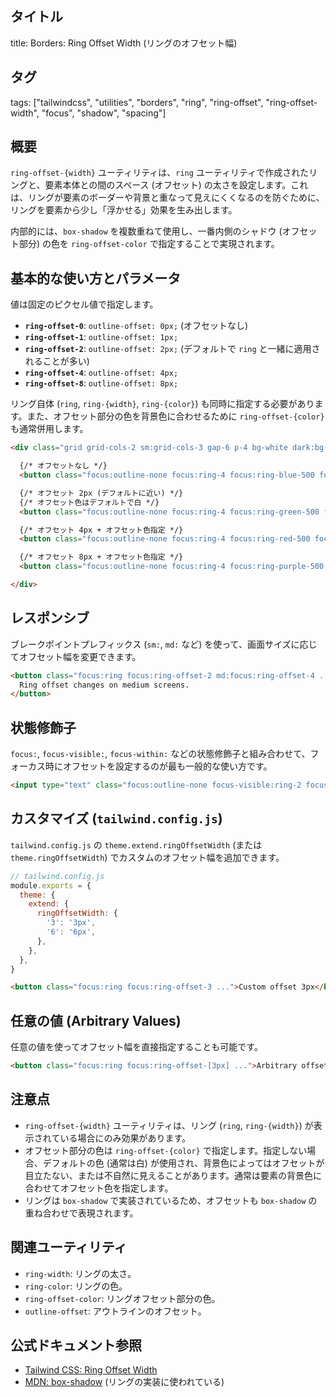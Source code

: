 ## タイトル
title: Borders: Ring Offset Width (リングのオフセット幅)

## タグ
tags: ["tailwindcss", "utilities", "borders", "ring", "ring-offset", "ring-offset-width", "focus", "shadow", "spacing"]

## 概要
`ring-offset-{width}` ユーティリティは、`ring` ユーティリティで作成されたリングと、要素本体との間のスペース (オフセット) の太さを設定します。これは、リングが要素のボーダーや背景と重なって見えにくくなるのを防ぐために、リングを要素から少し「浮かせる」効果を生み出します。

内部的には、`box-shadow` を複数重ねて使用し、一番内側のシャドウ (オフセット部分) の色を `ring-offset-color` で指定することで実現されます。

## 基本的な使い方とパラメータ

値は固定のピクセル値で指定します。

*   **`ring-offset-0`**: `outline-offset: 0px;` (オフセットなし)
*   **`ring-offset-1`**: `outline-offset: 1px;`
*   **`ring-offset-2`**: `outline-offset: 2px;` (デフォルトで `ring` と一緒に適用されることが多い)
*   **`ring-offset-4`**: `outline-offset: 4px;`
*   **`ring-offset-8`**: `outline-offset: 8px;`

リング自体 (`ring`, `ring-{width}`, `ring-{color}`) も同時に指定する必要があります。また、オフセット部分の色を背景色に合わせるために `ring-offset-{color}` も通常併用します。

```html
<div class="grid grid-cols-2 sm:grid-cols-3 gap-6 p-4 bg-white dark:bg-black"> {/* 背景色を変えてオフセットを見やすく */}

  {/* オフセットなし */}
  <button class="focus:outline-none focus:ring-4 focus:ring-blue-500 focus:ring-offset-0 p-4 rounded-lg bg-gray-200 dark:bg-gray-700">Offset 0</button>

  {/* オフセット 2px (デフォルトに近い) */}
  {/* オフセット色はデフォルトで白 */}
  <button class="focus:outline-none focus:ring-4 focus:ring-green-500 focus:ring-offset-2 p-4 rounded-lg bg-gray-200 dark:bg-gray-700">Offset 2 (Default Color)</button>

  {/* オフセット 4px + オフセット色指定 */}
  <button class="focus:outline-none focus:ring-4 focus:ring-red-500 focus:ring-offset-4 focus:ring-offset-white dark:focus:ring-offset-black p-4 rounded-lg bg-gray-200 dark:bg-gray-700">Offset 4 (White/Black)</button>

  {/* オフセット 8px + オフセット色指定 */}
  <button class="focus:outline-none focus:ring-4 focus:ring-purple-500 focus:ring-offset-8 focus:ring-offset-gray-100 dark:focus:ring-offset-gray-900 p-4 rounded-lg bg-gray-200 dark:bg-gray-700">Offset 8 (Gray-100/900)</button>

</div>
```

## レスポンシブ

ブレークポイントプレフィックス (`sm:`, `md:` など) を使って、画面サイズに応じてオフセット幅を変更できます。

```html
<button class="focus:ring focus:ring-offset-2 md:focus:ring-offset-4 ...">
  Ring offset changes on medium screens.
</button>
```

## 状態修飾子

`focus:`, `focus-visible:`, `focus-within:` などの状態修飾子と組み合わせて、フォーカス時にオフセットを設定するのが最も一般的な使い方です。

```html
<input type="text" class="focus:outline-none focus-visible:ring-2 focus-visible:ring-offset-2 focus-visible:ring-indigo-500 ...">
```

## カスタマイズ (`tailwind.config.js`)

`tailwind.config.js` の `theme.extend.ringOffsetWidth` (または `theme.ringOffsetWidth`) でカスタムのオフセット幅を追加できます。

```javascript
// tailwind.config.js
module.exports = {
  theme: {
    extend: {
      ringOffsetWidth: {
        '3': '3px',
        '6': '6px',
      },
    },
  },
}
```

```html
<button class="focus:ring focus:ring-offset-3 ...">Custom offset 3px</button>
```

## 任意の値 (Arbitrary Values)

任意の値を使ってオフセット幅を直接指定することも可能です。

```html
<button class="focus:ring focus:ring-offset-[3px] ...">Arbitrary offset 3px</button>
```

## 注意点

*   `ring-offset-{width}` ユーティリティは、リング (`ring`, `ring-{width}`) が表示されている場合にのみ効果があります。
*   オフセット部分の色は `ring-offset-{color}` で指定します。指定しない場合、デフォルトの色 (通常は白) が使用され、背景色によってはオフセットが目立たない、または不自然に見えることがあります。通常は要素の背景色に合わせてオフセット色を指定します。
*   リングは `box-shadow` で実装されているため、オフセットも `box-shadow` の重ね合わせで表現されます。

## 関連ユーティリティ

*   `ring-width`: リングの太さ。
*   `ring-color`: リングの色。
*   `ring-offset-color`: リングオフセット部分の色。
*   `outline-offset`: アウトラインのオフセット。

## 公式ドキュメント参照
*   [Tailwind CSS: Ring Offset Width](https://tailwindcss.com/docs/ring-offset-width)
*   [MDN: box-shadow](https://developer.mozilla.org/en-US/docs/Web/CSS/box-shadow) (リングの実装に使われている)